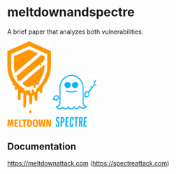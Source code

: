 # meltdownandspectre
A brief paper that analyzes both vulnerabilities.

<img src="img/meltdown-text.png" alt="meltdown" width="100"/>
<img src="img/spectre-text.png" alt="meltdown" width="100"/>

## Documentation
https://meltdownattack.com (https://spectreattack.com)
